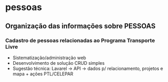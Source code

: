 # pessoas
## Organização das informações sobre PESSOAS

### Cadastro de pessoas relacionadas ao Programa Transporte Livre
- Sistematização/administração web
- Desenvolvimento de solução CRUD simples
- Sugestão técnica: Lavarel -> API -> dados p/ relacionamento, projetos e mapa + ações PTL/CELEPAR
